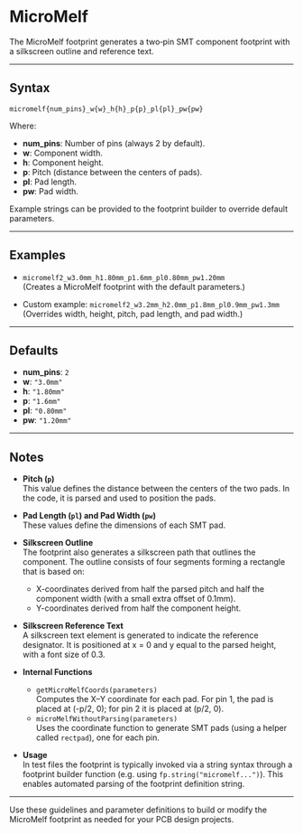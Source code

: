 # MicroMelf

The MicroMelf footprint generates a two‐pin SMT component footprint with a silkscreen outline and reference text.

---

## Syntax

```
micromelf{num_pins}_w{w}_h{h}_p{p}_pl{pl}_pw{pw}
```

Where:
- **num_pins**: Number of pins (always 2 by default).
- **w**: Component width.
- **h**: Component height.
- **p**: Pitch (distance between the centers of pads).
- **pl**: Pad length.
- **pw**: Pad width.

Example strings can be provided to the footprint builder to override default parameters.

---

## Examples

- `micromelf2_w3.0mm_h1.80mm_p1.6mm_pl0.80mm_pw1.20mm`  
  (Creates a MicroMelf footprint with the default parameters.)

- Custom example: `micromelf2_w3.2mm_h2.0mm_p1.8mm_pl0.9mm_pw1.3mm`  
  (Overrides width, height, pitch, pad length, and pad width.)

---

## Defaults

- **num_pins**: `2`  
- **w**: `"3.0mm"`  
- **h**: `"1.80mm"`  
- **p**: `"1.6mm"`  
- **pl**: `"0.80mm"`  
- **pw**: `"1.20mm"`

---

## Notes

- **Pitch (`p`)**  
  This value defines the distance between the centers of the two pads. In the code, it is parsed and used to position the pads.

- **Pad Length (`pl`) and Pad Width (`pw`)**  
  These values define the dimensions of each SMT pad.

- **Silkscreen Outline**  
  The footprint also generates a silkscreen path that outlines the component. The outline consists of four segments forming a rectangle that is based on:
  - X-coordinates derived from half the parsed pitch and half the component width (with a small extra offset of 0.1mm).
  - Y-coordinates derived from half the component height.
  
- **Silkscreen Reference Text**  
  A silkscreen text element is generated to indicate the reference designator. It is positioned at x = 0 and y equal to the parsed height, with a font size of 0.3.

- **Internal Functions**  
  - `getMicroMelfCoords(parameters)`  
    Computes the X–Y coordinate for each pad. For pin 1, the pad is placed at (-p/2, 0); for pin 2 it is placed at (p/2, 0).
  - `microMelfWithoutParsing(parameters)`  
    Uses the coordinate function to generate SMT pads (using a helper called `rectpad`), one for each pin.

- **Usage**  
  In test files the footprint is typically invoked via a string syntax through a footprint builder function (e.g. using `fp.string("micromelf...")`). This enables automated parsing of the footprint definition string.

---

Use these guidelines and parameter definitions to build or modify the MicroMelf footprint as needed for your PCB design projects.
